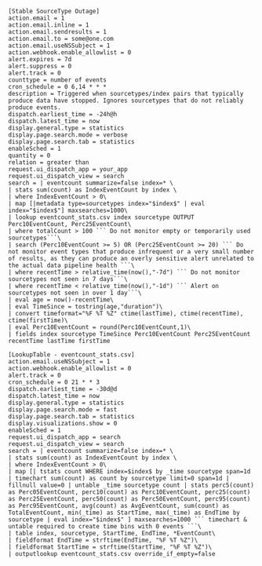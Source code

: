 ﻿```
[Stable SourceType Outage]
action.email = 1
action.email.inline = 1
action.email.sendresults = 1
action.email.to = some@one.com
action.email.useNSSubject = 1
action.webhook.enable_allowlist = 0
alert.expires = 7d
alert.suppress = 0
alert.track = 0
counttype = number of events
cron_schedule = 0 6,14 * * *
description = Triggered when sourcetypes/index pairs that typically produce data have stopped. Ignores sourcetypes that do not reliably produce events.
dispatch.earliest_time = -24h@h
dispatch.latest_time = now
display.general.type = statistics
display.page.search.mode = verbose
display.page.search.tab = statistics
enableSched = 1
quantity = 0
relation = greater than
request.ui_dispatch_app = your_app
request.ui_dispatch_view = search
search = | eventcount summarize=false index=* \
| stats sum(count) as IndexEventCount by index \
| where IndexEventCount > 0\
| map [|metadata type=sourcetypes index="$index$" | eval index="$index$"] maxsearches=1000\
| lookup eventcount_stats.csv index sourcetype OUTPUT Perc10EventCount, Perc25EventCount\
| where totalCount > 100 ``` Do not monitor empty or temporarily used sourcetypes```\
| search (Perc10EventCount >= 5) OR (Perc25EventCount >= 20) ``` Do not monitor event types that produce infrequent or a very small number of results, as they can produce an overly sensitive alert unrelated to the actual data pipeline health ```\
| where recentTime > relative_time(now(),"-7d") ``` Do not monitor sourcetypes not seen in 7 days```\
| where recentTime < relative_time(now(),"-1d") ``` Alert on sourcetypes not seen in over 1 day```\
| eval age = now()-recentTime\
| eval TimeSince = tostring(age,"duration")\
| convert timeformat="%F %T %Z" ctime(lastTime), ctime(recentTime), ctime(firstTime)\
| eval Perc10EventCount = round(Perc10EventCount,1)\
| fields index sourcetype TimeSince Perc10EventCount Perc25EventCount recentTime lastTime firstTime
```


```
[LookupTable - eventcount_stats.csv]
action.email.useNSSubject = 1
action.webhook.enable_allowlist = 0
alert.track = 0
cron_schedule = 0 21 * * 3
dispatch.earliest_time = -30d@d
dispatch.latest_time = now
display.general.type = statistics
display.page.search.mode = fast
display.page.search.tab = statistics
display.visualizations.show = 0
enableSched = 1
request.ui_dispatch_app = search
request.ui_dispatch_view = search
search = | eventcount summarize=false index=* \
| stats sum(count) as IndexEventCount by index \
| where IndexEventCount > 0\
| map [| tstats count WHERE index=$index$ by _time sourcetype span=1d | timechart sum(count) as count by sourcetype limit=0 span=1d | fillnull value=0 | untable _time sourcetype count | stats perc5(count) as Perc05EventCount, perc10(count) as Perc10EventCount, perc25(count) as Perc25EventCount, perc50(count) as Perc50EventCount, perc95(count) as Perc95EventCount, avg(count) as AvgEventCount, sum(count) as TotalEventCount, min(_time) as StartTime, max(_time) as EndTime by sourcetype | eval index="$index$" ] maxsearches=1000 ``` timechart & untable required to create time bins with 0 events ```\
| table index, sourcetype, StartTime, EndTime, *EventCount\
| fieldformat EndTime = strftime(EndTime, "%F %T %Z")\
| fieldformat StartTime = strftime(StartTime, "%F %T %Z")\
| outputlookup eventcount_stats.csv override_if_empty=false
```
